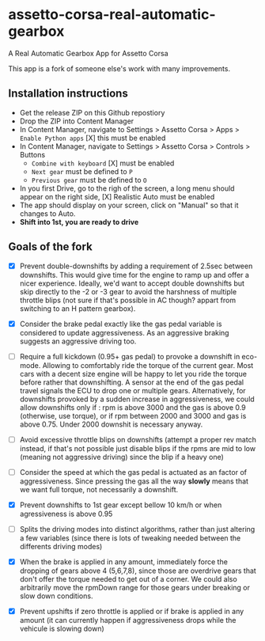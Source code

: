 # assetto-corsa-real-automatic-gearbox
A Real Automatic Gearbox App for Assetto Corsa


This app is a fork of someone else's work with many improvements. 

## Installation instructions

* Get the release ZIP on this Github repostiory
* Drop the ZIP into Content Manager
* In Content Manager, navigate to Settings > Assetto Corsa > Apps > `Enable Python apps` [X] this must be enabled
* In Content Manager, navigate to Settings > Assetto Corsa > Controls > Buttons
  * `Combine with keyboard` [X] must be enabled
  * `Next gear` must be defined to `P`
  * `Previous gear` must be defined to `O`
* In you first Drive, go to the righ of the screen, a long menu should appear on the right side, [X] Realistic Auto must be enabled
* The app should display on your screen, click on "Manual" so that it changes to Auto.
* **Shift into 1st, you are ready to drive**


## Goals of the fork  
* [x] Prevent double-downshifts by adding a requirement of 2.5sec between downshifts. This would give time for the engine to ramp up and offer a nicer experience. Ideally, we'd want to accept double downshifts but skip directly to the -2 or -3 gear to avoid the harshness of multiple throttle blips (not sure if that's possible in AC though? appart from switching to an H pattern gearbox).
* [x] Consider the brake pedal exactly like the gas pedal variable is considered to update aggressiveness. As an aggressive braking suggests an aggressive driving too.
* [ ] Require a full kickdown (0.95+ gas pedal) to provoke a downshift in eco-mode. Allowing to comfortably ride the torque of the current gear. Most cars with a decent size engine will be happy to let you ride the torque before rather that downshifting. A sensor at the end of the gas pedal travel signals the ECU to drop one or multiple gears. Alternatively, for downshifts provoked by a sudden increase in aggressiveness, we could allow downshifts only if : rpm is above 3000 and the gas is above 0.9 (otherwise, use torque), or if rpm between 2000 and 3000 and gas is above 0.75. Under 2000 downshit is necessary anyway.
* [ ] Avoid excessive throttle blips on downshifts (attempt a proper rev match instead, if that's not possible just disable blips if the rpms are mid to low (meaning not aggressive driving) since the blip if a heavy one)
* [ ] Consider the speed at which the gas pedal is actuated as an factor of aggressiveness. Since pressing the gas all the way **slowly** means that we want full torque, not necessarily a downshift. 
* [x] Prevent downshifts to 1st gear except bellow 10 km/h or when agressiveness is above 0.95
* [ ] Splits the driving modes into distinct algorithms, rather than just altering a few variables (since there is lots of tweaking needed between the differents driving modes)
* [x] When the brake is applied in any amount, immediately force the dropping of gears above 4 (5,6,7,8), since those are overdrive gears that don't offer the torque needed to get out of a corner. We could also arbitrarily move the rpmDown range for those gears under breaking or slow down conditions. 
* [x] Prevent upshifts if zero throttle is applied or if brake is applied in any amount (it can currently happen if aggressiveness drops while the vehicule is slowing down)
 
